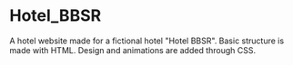 # Hotel_BBSR
A hotel website made for a fictional hotel "Hotel BBSR".
Basic structure is made with HTML.
Design and animations are added through CSS.
